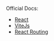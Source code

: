 Official Docs:
- [React](https://react.dev/)
- [ViteJs](https://vitejs.dev/)
- [React Routing](https://reactrouter.com/)
